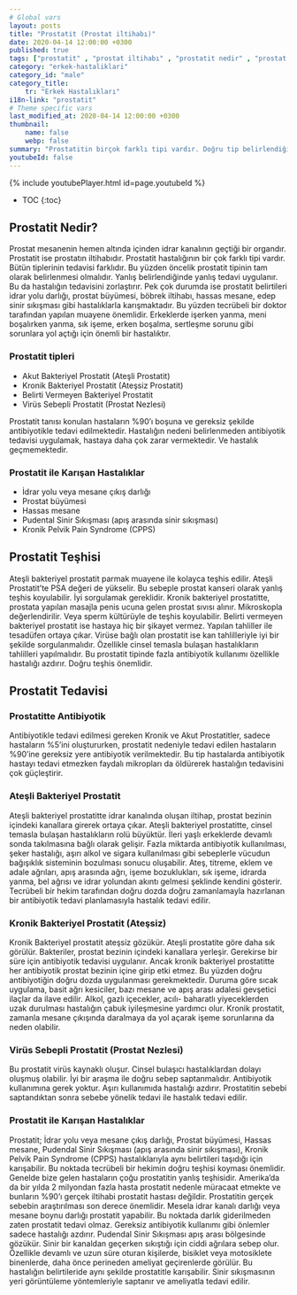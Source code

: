 ```yaml
---
# Global vars
layout: posts
title: "Prostatit (Prostat iltihabı)"
date: 2020-04-14 12:00:00 +0300
published: true
tags: ["prostatit" , "prostat iltihabı" , "prostatit nedir" , "prostat iltihabı nedir" , "prostatit nedeni" , "prostatit sebebi" , "prostatit tipi" , "prostatitle karışan hastalıklar" , "prostatit teşhisi" , "prostatit tedavisi" , "prostatit antibiyotik" , "ateşli bakteriyel prostatit" , "kronik bakteriyel prostatit" , "ateşsiz prostatit" , "prostat nezlesi" , "prostatit çözüm" , "kronik prostatit" , "tekrarlayan prostatit" , "geçmeyen prostatit" , "prostatit ilaç"]
category: "erkek-hastaliklari"
category_id: "male"
category_title:
    tr: "Erkek Hastalıkları"
i18n-link: "prostatit"
# Theme specific vars
last_modified_at: 2020-04-14 12:00:00 +0300
thumbnail:
    name: false
    webp: false
summary: "Prostatitin birçok farklı tipi vardır. Doğru tip belirlendiğinde tedavi daha kolaydır. Hastaların büyük çoğunluğunda yanlış antibiyotik tedavisi hastalığı kronikleştirmektedir. Hastalığın tedavisini güçleştirir. Doğru tedavi için tecrübeli bir hekimin tedavi planlamasını yapması gereklidir."
youtubeId: false
---
```

{% include youtubePlayer.html id=page.youtubeId %}

* TOC
{:toc}

## Prostatit Nedir?

Prostat mesanenin hemen altında içinden idrar kanalının geçtiği bir organdır. Prostatit ise prostatın iltihabıdır. Prostatit hastalığının bir çok farklı tipi vardır. Bütün tiplerinin tedavisi farklıdır. Bu yüzden öncelik prostatit tipinin tam olarak belirlenmesi olmalıdır. Yanlış belirlendiğinde yanlış tedavi uygulanır. Bu da hastalığın tedavisini zorlaştırır. Pek çok durumda ise prostatit belirtileri idrar yolu darlığı, prostat büyümesi, böbrek iltihabı, hassas mesane, edep sinir sıkışması gibi hastalıklarla karışmaktadır. Bu yüzden tecrübeli bir doktor tarafından yapılan muayene önemlidir. Erkeklerde işerken yanma, meni boşalırken yanma, sık işeme, erken boşalma, sertleşme sorunu gibi sorunlara yol açtığı için önemli bir hastalıktır.

### Prostatit tipleri

- Akut Bakteriyel Prostatit  (Ateşli Prostatit)
- Kronik Bakteriyel Prostatit (Ateşsiz Prostatit)
- Belirti Vermeyen Bakteriyel Prostatit
- Virüs Sebepli Prostatit (Prostat Nezlesi)

Prostatit tanısı konulan hastaların %90’ı boşuna ve gereksiz şekilde antibiyotikle tedavi edilmektedir. Hastalığın nedeni belirlenmeden antibiyotik tedavisi uygulamak, hastaya daha çok zarar vermektedir. Ve hastalık geçmemektedir.


### Prostatit ile Karışan Hastalıklar

-	İdrar yolu veya mesane çıkış darlığı
-	Prostat büyümesi
-	Hassas mesane
-	Pudental Sinir Sıkışması (apış arasında sinir sıkışması)
-	Kronik Pelvik Pain Syndrome (CPPS)

## Prostatit Teşhisi

Ateşli bakteriyel prostatit parmak muayene ile kolayca teşhis edilir. Ateşli Prostatit’te PSA değeri de yükselir. Bu sebeple prostat kanseri olarak yanlış teşhis koyulabilir. İyi sorgulamak gereklidir.
Kronik bakteriyel prostatitte, prostata yapılan masajla penis ucuna gelen prostat sıvısı alınır. Mikroskopla değerlendirilir. Veya sperm kültürüyle de teşhis koyulabilir.
Belirti vermeyen bakteriyel prostatit ise hastaya hiç bir şikayet vermez. Yapılan tahliller ile tesadüfen ortaya çıkar.
Virüse bağlı olan prostatit ise kan tahlilleriyle iyi bir şekilde sorgulanmalıdır. Özellikle cinsel temasla bulaşan hastalıkların tahlilleri yapılmalıdır. Bu prostatit tipinde fazla antibiyotik kullanımı özellikle hastalığı azdırır. Doğru teşhis önemlidir.

## Prostatit Tedavisi


### Prostatitte Antibiyotik
Antibiyotikle tedavi edilmesi gereken Kronik ve Akut Prostatitler, sadece hastaların %5’ini oluştururken, prostatit nedeniyle tedavi edilen hastaların %90’ine gereksiz yere antibiyotik verilmektedir. Bu tip hastalarda antibiyotik hastayı tedavi etmezken faydalı mikropları da öldürerek hastalığın tedavisini çok güçleştirir.


### Ateşli Bakteriyel Prostatit
Ateşli bakteriyel prostatitte idrar kanalında oluşan iltihap, prostat bezinin içindeki kanallara girerek ortaya çıkar. Ateşli bakteriyel prostatitte, cinsel temasla bulaşan hastalıkların rolü büyüktür. İleri yaşlı erkeklerde devamlı sonda takılmasına bağlı olarak gelişir.
Fazla miktarda antibiyotik kullanılması, şeker hastalığı, aşırı alkol ve sigara kullanılması gibi sebeplerle vücudun bağışıklık sisteminin bozulması sonucu oluşabilir.
Ateş, titreme, eklem ve adale ağrıları, apış arasında ağrı, işeme bozuklukları, sık işeme, idrarda yanma, bel ağrısı ve idrar yolundan akıntı gelmesi şeklinde kendini gösterir.
Tecrübeli bir hekim tarafından doğru dozda doğru zamanlamayla hazırlanan bir antibiyotik tedavi planlamasıyla hastalık tedavi edilir.


### Kronik Bakteriyel Prostatit (Ateşsiz)
Kronik Bakteriyel prostatit ateşsiz gözükür. Ateşli prostatite göre daha sık görülür. Bakteriler, prostat bezinin içindeki kanallara yerleşir.
Gerekirse bir süre için antibiyotik tedavisi uygulanır. Ancak kronik bakteriyel prostatitte her antibiyotik prostat bezinin içine girip etki etmez. Bu yüzden doğru antibiyotiğin doğru dozda uygulanması gerekmektedir. Duruma göre sıcak uygulama, basit ağrı kesiciler, bazı mesane ve apış arası adalesi gevşetici ilaçlar da ilave edilir.
Alkol, gazlı içecekler, acılı- baharatlı yiyeceklerden uzak durulması hastalığın çabuk iyileşmesine yardımcı olur.
Kronik prostatit, zamanla mesane çıkışında daralmaya da yol açarak işeme sorunlarına da neden olabilir.

### Virüs Sebepli Prostatit (Prostat Nezlesi)
Bu prostatit virüs kaynaklı oluşur. Cinsel bulaşıcı hastalıklardan dolayı oluşmuş olabilir. İyi bir araşma ile doğru sebep saptanmalıdır. Antibiyotik kullanımına gerek yoktur. Aşırı kullanımıda hastalığı azdırır. Prostatitin sebebi saptandıktan sonra sebebe yönelik tedavi ile hastalık tedavi edilir.

### Prostatit ile Karışan Hastalıklar
Prostatit; İdrar yolu veya mesane çıkış darlığı, Prostat büyümesi, Hassas mesane, Pudendal Sinir Sıkışması (apış arasında sinir sıkışması), Kronik Pelvik Pain Syndrome (CPPS) hastalıklarıyla aynı belirtileri taşıdığı için karışabilir. Bu noktada tecrübeli bir hekimin doğru teşhisi koyması önemlidir. Genelde bize gelen hastaların çoğu prostatitin yanlış teşhisidir. Amerika’da da bir yılda 2 milyondan fazla hasta prostatit nedenle müracaat etmekte ve bunların %90’ı gerçek iltihabi prostatit hastası değildir. Prostatitin gerçek sebebin araştırılması son derece önemlidir.
Mesela idrar kanalı darlığı veya mesane boynu darlığı prostatit yapabilir. Bu noktada darlık giderilmeden zaten prostatit tedavi olmaz. Gereksiz antibiyotik kullanımı gibi önlemler sadece hastalığı azdırır.
Pudendal Sinir Sıkışması apış arası bölgesinde gözükür. Sinir bir kanaldan geçerken sıkıştığı için ciddi ağrılara sebep olur. Özellikle devamlı ve uzun süre oturan kişilerde, bisiklet veya motosiklete binenlerde, daha önce perineden ameliyat geçirenlerde görülür. Bu hastalığın belirtileride aynı şekilde prostatitle karışabilir. Sinir sıkışmasının yeri görüntüleme yöntemleriyle saptanır ve ameliyatla tedavi edilir.
